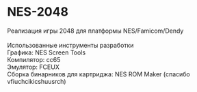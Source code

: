 # NES-2048

Реализация игры 2048 для платформы NES/Famicom/Dendy<br><br>
Использованные инструменты разработки<br>
Графика: NES Screen Tools<br>
Компилятор: cc65<br>
Эмулятор: FCEUX<br>
Сборка бинарников для картриджа: NES ROM Maker (спасибо vfiuchcikicshuusrch)<br>
